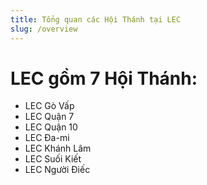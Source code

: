 ```yaml
---
title: Tổng quan các Hội Thánh tại LEC
slug: /overview
---
```


# LEC gồm 7 Hội Thánh:
- LEC Gò Vấp
- LEC Quận 7
- LEC Quận 10
- LEC Đa-mi
- LEC Khánh Lâm
- LEC Suối Kiết
- LEC Người Điếc